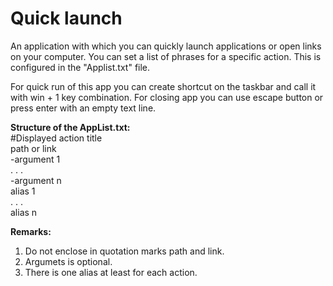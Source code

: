 # Quick launch
An application with which you can quickly launch applications or open links on your computer.
You can set a list of phrases for a specific action. This is configured in the "Applist.txt" file.

For quick run of this app you can create shortcut on the taskbar and call it with win + 1 key combination.
For closing app you can use escape button or press enter with an empty text line.

__Structure of the AppList.txt:__  
#Displayed action title  
path or link  
-argument 1  
. . .  
-argument n  
alias 1    
. . .  
alias n

__Remarks:__
1. Do not enclose in quotation marks path and link.  
2. Argumets is optional.  
3. There is one alias at least for each action.  
